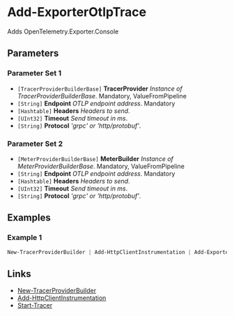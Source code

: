 # Add-ExporterOtlpTrace


Adds OpenTelemetry.Exporter.Console
## Parameters


### Parameter Set 1


- `[TracerProviderBuilderBase]` **TracerProvider** _Instance of TracerProviderBuilderBase_.  Mandatory, ValueFromPipeline
- `[String]` **Endpoint** _OTLP endpoint address_.  Mandatory
- `[Hashtable]` **Headers** _Headers to send_.  
- `[UInt32]` **Timeout** _Send timeout in ms_.  
- `[String]` **Protocol** _'grpc' or 'http/protobuf'_.  


### Parameter Set 2


- `[MeterProviderBuilderBase]` **MeterBuilder** _Instance of MeterProviderBuilderBase_.  Mandatory, ValueFromPipeline
- `[String]` **Endpoint** _OTLP endpoint address_.  Mandatory
- `[Hashtable]` **Headers** _Headers to send_.  
- `[UInt32]` **Timeout** _Send timeout in ms_.  
- `[String]` **Protocol** _'grpc' or 'http/protobuf'_.  


## Examples


### Example 1




```powershell
New-TracerProviderBuilder | Add-HttpClientInstrumentation | Add-ExporterOtlpTrace | Start-Trace
```


## Links


- [New-TracerProviderBuilder](New-TracerProviderBuilder.md)
- [Add-HttpClientInstrumentation](Add-HttpClientInstrumentation.md)
- [Start-Tracer](Start-Tracer.md)
